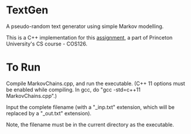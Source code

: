 # TextGen
A pseudo-random text generator using simple Markov modelling.

This is a C++ implementation for this [assignment](http://www.cs.princeton.edu/courses/archive/spring17/cos126/assignments/markov.html), a part of Princeton University's CS course - COS126.

# To Run
Compile MarkovChains.cpp, and run the executable. (C++ 11 options must be enabled while compiling. In gcc, do "gcc -std=c++11 MarkovChains.cpp".)

Input the complete filename (with a "\_inp.txt" extension, which will be replaced by a "\_out.txt" extension). 

Note, the filename must be in the current directory as the executable.
